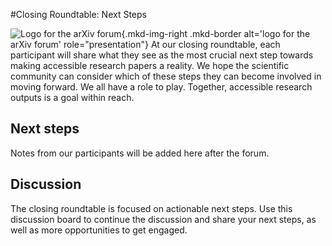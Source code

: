 #Closing Roundtable: Next Steps

![Logo for the arXiv forum](../../assets/arxiv-lockup-forum-bgcolor.png){.mkd-img-right .mkd-border alt='logo for the arXiv forum' role="presentation"}
At our closing roundtable, each participant will share what they see as the most crucial next step towards making accessible research papers a reality. We hope the scientific community can consider which of these steps they can become involved in moving forward. We all have a role to play. Together, accessible research outputs is a goal within reach.

## Next steps
Notes from our participants will be added here after the forum.

## Discussion
The closing roundtable is focused on actionable next steps. Use this discussion board to continue the discussion and share your next steps, as well as more opportunities to get engaged.
